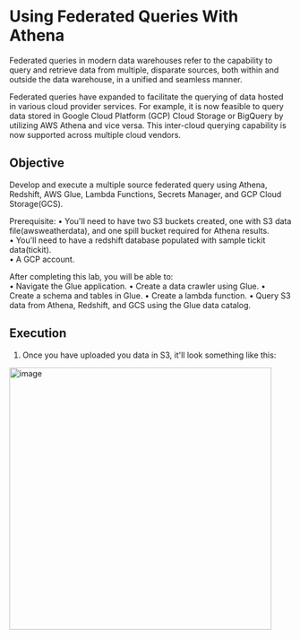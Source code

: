 # Using Federated Queries With Athena

Federated queries in modern data warehouses refer to the capability to query and retrieve data from multiple, disparate sources, both within and outside the data warehouse, in a unified and seamless manner.

Federated queries have expanded to facilitate the querying of data hosted in various cloud provider services. For example, it is now feasible to query data stored in Google Cloud Platform (GCP) Cloud Storage or BigQuery by utilizing AWS Athena and vice versa. This inter-cloud querying capability is now supported across multiple cloud vendors.

## Objective

Develop and execute a multiple source federated query using Athena, Redshift, AWS Glue, Lambda Functions, Secrets Manager, and GCP Cloud Storage(GCS).

Prerequisite:
•	You'll need to have two S3 buckets created, one with S3 data file(awsweatherdata), and
  one spill bucket required for Athena results.  
•	You'll need to have a redshift database populated with sample tickit data(tickit).   
•	A GCP account.  

After completing this lab, you will be able to:  
•	Navigate the Glue application. 
•	Create a data crawler using Glue. 
•	Create a schema and tables in Glue. 
•	Create a lambda function. 
•	Query S3 data from Athena, Redshift, and GCS using the Glue data catalog. 

## Execution

1. Once you have uploaded you data in S3, it'll look something like this:

<img width="468" alt="image" src="https://github.com/visheshwalia/AWS-ETL-Pipeline/assets/49346509/ac516139-0388-4a22-967c-cd9a280ed1cc">




